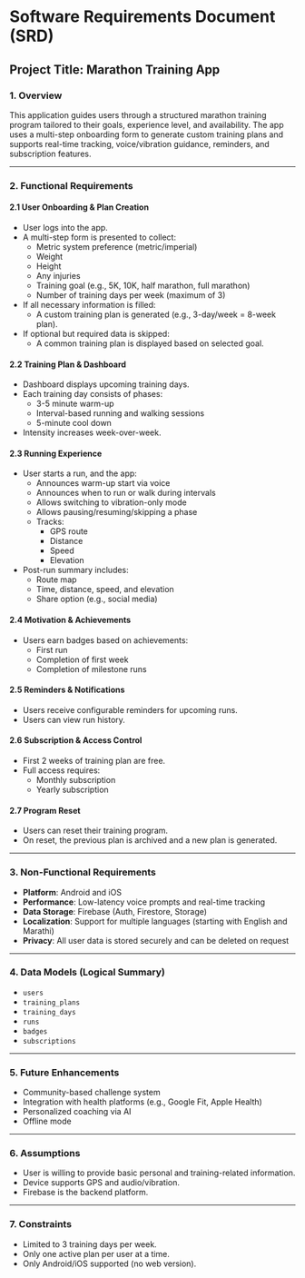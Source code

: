 
# Software Requirements Document (SRD)

## Project Title: Marathon Training App

### 1. Overview
This application guides users through a structured marathon training program tailored to their goals, experience level, and availability. The app uses a multi-step onboarding form to generate custom training plans and supports real-time tracking, voice/vibration guidance, reminders, and subscription features.

---

### 2. Functional Requirements

#### 2.1 User Onboarding & Plan Creation
- User logs into the app.
- A multi-step form is presented to collect:
  - Metric system preference (metric/imperial)
  - Weight
  - Height
  - Any injuries
  - Training goal (e.g., 5K, 10K, half marathon, full marathon)
  - Number of training days per week (maximum of 3)
- If all necessary information is filled:
  - A custom training plan is generated (e.g., 3-day/week = 8-week plan).
- If optional but required data is skipped:
  - A common training plan is displayed based on selected goal.

#### 2.2 Training Plan & Dashboard
- Dashboard displays upcoming training days.
- Each training day consists of phases:
  - 3-5 minute warm-up
  - Interval-based running and walking sessions
  - 5-minute cool down
- Intensity increases week-over-week.

#### 2.3 Running Experience
- User starts a run, and the app:
  - Announces warm-up start via voice
  - Announces when to run or walk during intervals
  - Allows switching to vibration-only mode
  - Allows pausing/resuming/skipping a phase
  - Tracks:
    - GPS route
    - Distance
    - Speed
    - Elevation
- Post-run summary includes:
  - Route map
  - Time, distance, speed, and elevation
  - Share option (e.g., social media)

#### 2.4 Motivation & Achievements
- Users earn badges based on achievements:
  - First run
  - Completion of first week
  - Completion of milestone runs

#### 2.5 Reminders & Notifications
- Users receive configurable reminders for upcoming runs.
- Users can view run history.

#### 2.6 Subscription & Access Control
- First 2 weeks of training plan are free.
- Full access requires:
  - Monthly subscription
  - Yearly subscription

#### 2.7 Program Reset
- Users can reset their training program.
- On reset, the previous plan is archived and a new plan is generated.

---

### 3. Non-Functional Requirements
- **Platform**: Android and iOS
- **Performance**: Low-latency voice prompts and real-time tracking
- **Data Storage**: Firebase (Auth, Firestore, Storage)
- **Localization**: Support for multiple languages (starting with English and Marathi)
- **Privacy**: All user data is stored securely and can be deleted on request

---

### 4. Data Models (Logical Summary)
- `users`
- `training_plans`
- `training_days`
- `runs`
- `badges`
- `subscriptions`

---

### 5. Future Enhancements
- Community-based challenge system
- Integration with health platforms (e.g., Google Fit, Apple Health)
- Personalized coaching via AI
- Offline mode

---

### 6. Assumptions
- User is willing to provide basic personal and training-related information.
- Device supports GPS and audio/vibration.
- Firebase is the backend platform.

---

### 7. Constraints
- Limited to 3 training days per week.
- Only one active plan per user at a time.
- Only Android/iOS supported (no web version).